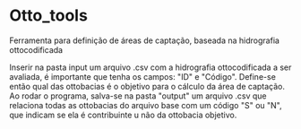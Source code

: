 # Otto_tools
Ferramenta para definição de áreas de captação, baseada na hidrografia ottocodificada
 
Inserir na pasta input um arquivo .csv com a hidrografia ottocodificada a ser avaliada, é importante que tenha os campos: "ID" e "Código". Define-se então qual das ottobacias é o objetivo para o cálculo da área de captação. Ao rodar o programa, salva-se na pasta "output" um arquivo .csv que relaciona todas as ottobacias do arquivo base com um código "S" ou "N", que indicam se ela é contribuinte u não da ottobacia objetivo.
